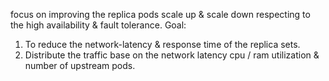 focus on improving the replica pods scale up & scale down respecting to the high availability & fault tolerance.
Goal:
1. To reduce the network-latency & response time of the replica sets.
2. Distribute the traffic base on the network latency cpu / ram utilization & number of upstream pods.